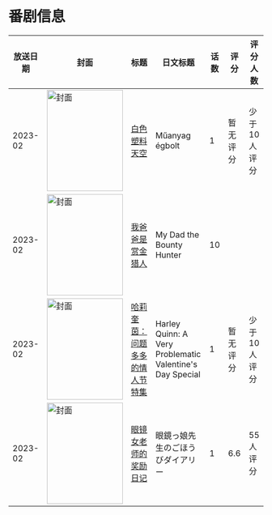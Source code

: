 # 番剧信息

|放送日期|封面|标题|日文标题|话数|评分|评分人数|
|---|---|---|---|---|---|---|
|2023-02|<img src="//lain.bgm.tv/pic/cover/c/87/11/432503_y22fL.jpg" alt="封面" style="width:150px;height:200px;object-fit:cover;">|[白色塑料天空](https://bangumi.tv/subject/432503)|Műanyag égbolt|1|暂无评分|少于10人评分|
|2023-02|<img src="//lain.bgm.tv/pic/cover/c/53/d9/445289_14xvk.jpg" alt="封面" style="width:150px;height:200px;object-fit:cover;">|[我爸爸是赏金猎人](https://bangumi.tv/subject/445289)|My Dad the Bounty Hunter|10|||
|2023-02|<img src="//lain.bgm.tv/pic/cover/c/db/10/464406_zq0Po.jpg" alt="封面" style="width:150px;height:200px;object-fit:cover;">|[哈莉奎茵：问题多多的情人节特集](https://bangumi.tv/subject/464406)|Harley Quinn: A Very Problematic Valentine's Day Special|1|暂无评分|少于10人评分|
|2023-02|<img src="/img/no_icon_subject.png" alt="封面" style="width:150px;height:200px;object-fit:cover;">|[眼镜女老师的奖励日记](https://bangumi.tv/subject/417867)|眼鏡っ娘先生のごほうびダイアリー|1|6.6|55人评分|
